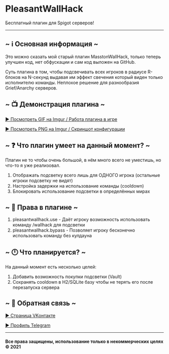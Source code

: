 # PleasantWallHack
Бесплатный плагин для Spigot серверов!
***
## ~ ℹ Основная информация ~
Это можно сказать мой старый плагин MasstonWallHack, только теперь улучшен код, нет обфускации и сам код выложен на GitHub.

Суть плагина в том, чтобы подсвечивать всех игроков в радиусе R-блоков на N-секунд выдавая им эффект свечения который виден только исполнителю команды. Неплохое решение для разнообразия Grief/Anarchy серверов.

## ~ 📺 Демонстрация плагина ~
[▶️ Посмотреть GIF на Imgur / Работа плагина в игре](https://imgur.com/SGtILzr)

[▶️ Посмотреть PNG на Imgur / Скриншот конфигурации](https://imgur.com/aFZYhSj)

## ~ ❓ Что плагин умеет на данный момент? ~
Плагин не то чтобы очень большой, в нём много всего не уместишь, но что-то я уже реализовал.

1. Отображать подсветку всего лишь для ОДНОГО игрока (остальные игроки подсветку не видят)
2. Настройка задержки на использование команды (cooldown)
3. Блокировать использование подсветки в определённых мирах

## ~ 🔨 Права в плагине ~

1. pleasantwallhack.use - Даёт игроку возможность использовать команду /wallhack для подсветки
2. pleasantwallhack.bypass - Позволяет игроку бесконечно использовать команду без кулдауна

## ~ 🕛 Что планируется? ~
На данный момент есть несколько целей:

1. Добавить возможность покупки подсветки (Vault)
2. Сохранять cooldown в H2/SQLite базу чтобы не терять его после перезапуска сервера

## ~ 👤 Обратная связь ~
[▶️ Страница VKонтакте](https://vk.com/masston)

[▶️ Профиль Telegram](https://t.me/masston)

***
#### Все права защищены, использование только в некоммерческих целях &copy; 2021